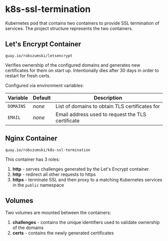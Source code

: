 # k8s-ssl-termination

Kubernetes pod that contains two containers to provide SSL termination of services. The project structure represents the two containers.

## Let's Encrypt Container

`quay.io/robszumski/letsencrypt`

Verifies ownership of the configured domains and generates new certificates for them on start up. Intentionally dies after 30 days in order to restart for fresh certs.

Configured via environment variables:

| Variable | Default | Description |
|----------|---------|-------------|
| `DOMAINS` | _none_ | List of domains to obtain TLS certificates for |
| `EMAIL` | _none_ | Email address used to request the TLS certificate |

## Nginx Container

`quay.io/robszumski/k8s-ssl-termination`

This container has 3 roles:

1. **http** - serves challenges generated by the Let's Encrypt container.
2. **http** - redirect all other requests to https
3. **https** - terminate SSL and then proxy to a matching Kubernetes services in the `public` namespace 

## Volumes

Two volumes are mounted between the containers:

1. **challenges** - contains the unique identifiers used to validate ownership of the domains
2. **certs** - contains the newly generated certificates
